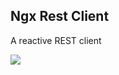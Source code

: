 Ngx Rest Client
---

A reactive REST client

[![](https://img.shields.io/npm/v/@emphori/ngx-rest-client.svg?style=flat-square)][1]

[1]: https://www.npmjs.com/package/@emphori/ngx-rest-client
